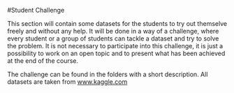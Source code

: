 #Student Challenge

This section will contain some datasets for the students to try out themselve freely and without any help.
It will be done in a way of a challenge, where every student or a group of students can tackle a dataset and try to solve the problem.
It is not necessary to participate into this challenge, it is just a possibility to work on an open topic and to present what has been achieved at the end of the course.

The challenge can be found in the folders with a short description. 
All datasets are taken from www.kaggle.com